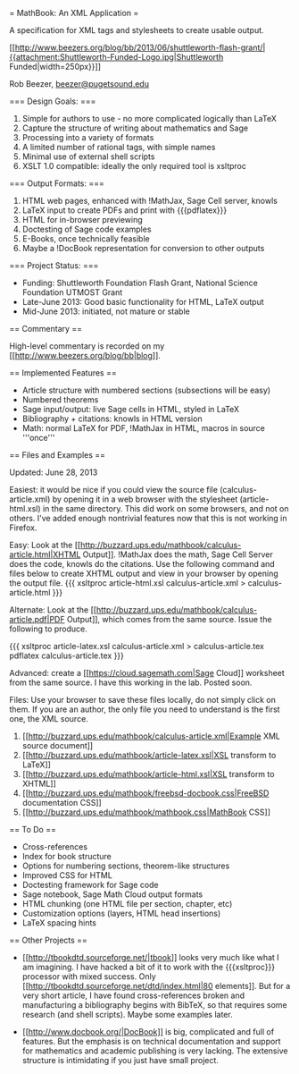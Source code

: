 = MathBook: An XML Application =

A specification for XML tags and stylesheets to create usable output.

[[http://www.beezers.org/blog/bb/2013/06/shuttleworth-flash-grant/|{{attachment:Shuttleworth-Funded-Logo.jpg|Shuttleworth Funded|width=250px}}]]

Rob Beezer, beezer@pugetsound.edu

=== Design Goals: ===

  1. Simple for authors to use - no more complicated logically than LaTeX
  1. Capture the structure of writing about mathematics and Sage
  1. Processing into a variety of formats
  1. A limited number of rational tags, with simple names
  1. Minimal use of external shell scripts
  1. XSLT 1.0 compatible: ideally the only required tool is xsltproc 

=== Output Formats: ===

  1.  HTML web pages, enhanced with !MathJax, Sage Cell server, knowls
  1.  LaTeX input to create PDFs and print with {{{pdflatex}}}
  1.  HTML for in-browser previewing
  1.  Doctesting of Sage code examples
  1.  E-Books, once technically feasible
  1.  Maybe a !DocBook representation for conversion to other outputs

=== Project Status: ===

  * Funding:  Shuttleworth Foundation Flash Grant, National Science Foundation UTMOST Grant
  * Late-June 2013: Good basic functionality for HTML, LaTeX output
  * Mid-June 2013: initiated, not mature or stable

== Commentary ==

High-level commentary is recorded on my [[http://www.beezers.org/blog/bb|blog]].

== Implemented Features ==

 * Article structure with numbered sections (subsections will be easy)
 * Numbered theorems
 * Sage input/output: live Sage cells in HTML, styled in LaTeX
 * Bibliography + citations: knowls in HTML version
 * Math: normal LaTeX for PDF, !MathJax in HTML, macros in source '''once'''


== Files and Examples ==

Updated: June 28, 2013
  

Easiest: it would be nice if you could view the source file (calculus-article.xml) by opening it in a web browser with the stylesheet (article-html.xsl) in the same directory.  This did work on some browsers, and not on others.  I've added enough nontrivial features now that this is not working in Firefox.

Easy: Look at the  [[http://buzzard.ups.edu/mathbook/calculus-article.html|XHTML Output]]. !MathJax does the math, Sage Cell Server does the code, knowls do the citations.  Use the following command and files below to create XHTML output and view in your browser by opening the output file. 
{{{
xsltproc article-html.xsl calculus-article.xml > calculus-article.html
}}}

Alternate: Look at the  [[http://buzzard.ups.edu/mathbook/calculus-article.pdf|PDF Output]], which comes from the same source.  Issue the following to produce.

{{{
xsltproc article-latex.xsl calculus-article.xml > calculus-article.tex
pdflatex calculus-article.tex
}}}

Advanced: create a [[https://cloud.sagemath.com|Sage Cloud]] worksheet from the same source.  I have this working in the lab.  Posted soon.

Files: Use your browser to save these files locally, do not simply click on them.  If you are an author, the only file you need to understand is the first one, the XML source.

  1.  [[http://buzzard.ups.edu/mathbook/calculus-article.xml|Example XML source document]]
  1.  [[http://buzzard.ups.edu/mathbook/article-latex.xsl|XSL transform to LaTeX]]
  1.  [[http://buzzard.ups.edu/mathbook/article-html.xsl|XSL transform to XHTML]]
  1.  [[http://buzzard.ups.edu/mathbook/freebsd-docbook.css|FreeBSD documentation CSS]]
  1.  [[http://buzzard.ups.edu/mathbook/mathbook.css|MathBook CSS]]


== To Do ==

 * Cross-references
 * Index for book structure
 * Options for numbering sections, theorem-like structures
 * Improved CSS for HTML
 * Doctesting framework for Sage code
 * Sage notebook, Sage Math Cloud output formats
 * HTML chunking (one HTML file per section, chapter, etc)
 * Customization options (layers, HTML head insertions)
 * LaTeX spacing hints

== Other Projects ==

 * [[http://tbookdtd.sourceforge.net/|tbook]] looks very much like what I am imagining.  I have hacked a bit of it to work with the {{{xsltproc}}} processor with mixed success.  Only [[http://tbookdtd.sourceforge.net/dtd/index.html|80 elements]].  But for a very short article, I have found cross-references broken and manufacturing a bibliography begins with BibTeX, so that requires some research (and shell scripts).  Maybe some examples later.

 * [[http://www.docbook.org/|DocBook]] is big, complicated and full of features. But the emphasis is on technical documentation and support for mathematics and academic publishing is very lacking.  The extensive structure is intimidating if you just have small project.
